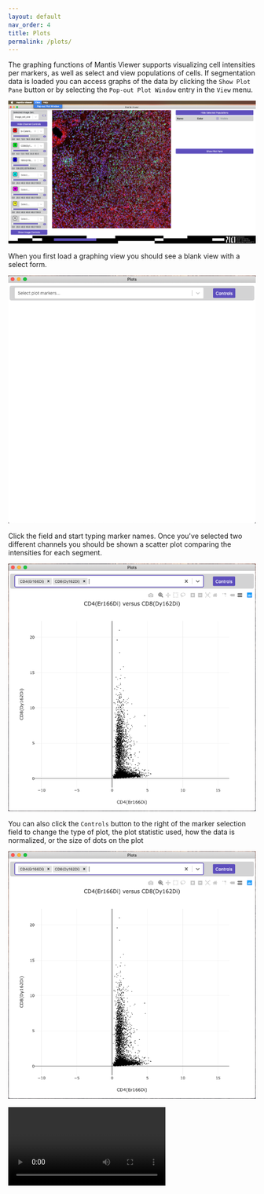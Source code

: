 ```yaml
---
layout: default
nav_order: 4
title: Plots
permalink: /plots/
---
```


The graphing functions of Mantis Viewer supports visualizing cell intensities per markers, as well as select and view populations of cells. If segmentation data is loaded you can access graphs of the data by clicking the `Show Plot Pane` button or by selecting the `Pop-out Plot Window` entry in the `View` menu.

![Opening Graphing](images/open_plot.png)

When you first load a graphing view you should see a blank view with a select form.

![Initial Plot](images/plot_initial.png)

Click the field and start typing marker names. Once you've selected two different channels you should be shown a scatter plot comparing the intensities for each segment.

![Plot Loaded](images/plot_loaded.png)

You can also click the `Controls` button to the right of the marker selection field to change the type of plot, the plot statistic used, how the data is normalized, or the size of dots on the plot

![Plot Controls](images/plot_loaded.png)
 
<video width="320" autoplay="autoplay" loop="loop">
  <source src="{{site.baseurl}}/videos/plot.mp4" type="video/mp4">
  <source src="{{site.baseurl}}/videos/plot.mp4" type="video/webm">
</video>
